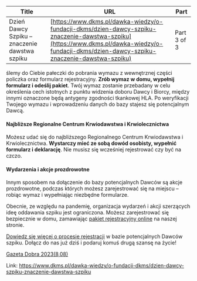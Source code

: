 | **Title**       | **URL**           | **Part**              |
|-----------------|-------------------|-----------------------|
| Dzień Dawcy Szpiku – znaczenie dawstwa szpiku         | [https://www.dkms.pl/dawka-wiedzy/o-fundacji-dkms/dzien-dawcy-szpiku-znaczenie-dawstwa-szpiku](https://www.dkms.pl/dawka-wiedzy/o-fundacji-dkms/dzien-dawcy-szpiku-znaczenie-dawstwa-szpiku)    | Part 3 of 3          |

ślemy do Ciebie pałeczki do pobrania wymazu z wewnętrznej części policzka oraz formularz rejestracyjny. **Zrób wymaz w domu, wypełnij formularz i odeślij pakiet**. Twój wymaz zostanie przebadany w celu określenia cech istotnych z punktu widzenia doboru Dawcy i Biorcy, między innymi oznaczone będą antygeny zgodności tkankowej HLA. Po weryfikacji Twojego wymazu i wprowadzeniu danych do bazy stajesz się potencjalnym Dawcą.


#### Najbliższe Regionalne Centrum Krwiodawstwa i Krwiolecznictwa


Możesz udać się do najbliższego Regionalnego Centrum Krwiodawstwa i Krwiolecznictwa. **Wystarczy mieć ze sobą dowód osobisty, wypełnić formularz i deklarację**. Nie musisz się wcześniej rejestrować czy być na czczo.


#### Wydarzenia i akcje prozdrowotne


Innym sposobem na dołączenie do bazy potencjalnych Dawców są akcje prozdrowotne, podczas których możesz zarejestrować się na miejscu – robiąc wymaz i wypełniając niezbędne formularze.


Obecnie, ze względu na pandemię, organizacja wydarzeń i akcji szerzących ideę oddawania szpiku jest ograniczona. Możesz zarejestrować się bezpiecznie w domu, zamawiając [pakiet rejestracyjny online](https://www.dkms.pl/zarejestruj-sie-teraz) na naszej stronie.


[Dowiedz się więcej o procesie rejestracji](https://www.dkms.pl/dawka-wiedzy/o-rejestracji) w bazie potencjalnych Dawców szpiku. Dołącz do nas już dziś i podaruj komuś drugą szansę na życie!


[Gazeta Dobra 2023(8,08)](https://assets-eu-01.kc-usercontent.com:443/bed48093-082e-0109-4b5f-7bdadab5eedd/81db6efa-a013-4e67-9237-c4dd80bf3d8f/Gazeta%20Dobra_2023_FINAL.pdf)

Link: https://www.dkms.pl/dawka-wiedzy/o-fundacji-dkms/dzien-dawcy-szpiku-znaczenie-dawstwa-szpiku
